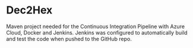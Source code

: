 # Dec2Hex
Maven project needed for the Continuous Integration Pipeline with Azure Cloud, Docker and Jenkins. Jenkins was configured to automatically build and test the code when pushed to the GitHub repo.

